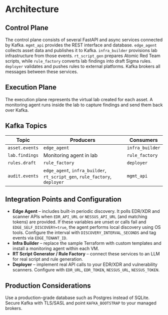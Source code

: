 # Architecture

## Control Plane
The control plane consists of several FastAPI and async services connected by
Kafka. `mgmt_api` provides the REST interface and database. `edge_agent`
collects asset data and publishes it to Kafka. `infra_builder` provisions lab
infrastructure from those events. `rt_script_gen` prepares Atomic Red Team
scripts, while `rule_factory` converts lab findings into draft Sigma rules.
`deployer` validates and pushes rules to external platforms. Kafka brokers all
messages between these services.

## Execution Plane
The execution plane represents the virtual lab created for each asset. A
monitoring agent runs inside the lab to capture findings and send them back over
Kafka.

## Kafka Topics
| Topic        | Producers                                      | Consumers        |
|--------------|-----------------------------------------------|------------------|
| `asset.events` | `edge_agent`                                  | `infra_builder`  |
| `lab.findings` | Monitoring agent in lab                      | `rule_factory`   |
| `rules.draft`  | `rule_factory`                               | `deployer`       |
| `audit.events` | `edge_agent`, `infra_builder`, `rt_script_gen`, `rule_factory`, `deployer` | `mgmt_api` |

## Integration Points and Configuration
  - **Edge Agent** – includes built-in periodic discovery. It polls EDR/XDR and
    scanner APIs when `EDR_API_URL` or `NESSUS_API_URL` (and matching tokens)
    are provided. If these variables are unset or calls fail and
    `EDGE_SELF_DISCOVERY=true`, the agent performs local discovery using OS
    tools. Configure the interval with `DISCOVERY_INTERVAL_SECONDS` and tag
    events via `EDGE_TENANT_ID`.
- **Infra Builder** – replace the sample Terraform with custom templates and
  install a monitoring agent within each VM.
- **RT Script Generator / Rule Factory** – connect these services to an LLM for
  real script and rule generation.
- **Deployer** – implement real API calls to your EDR/XDR and vulnerability
  scanners. Configure with `EDR_URL`, `EDR_TOKEN`, `NESSUS_URL`,
  `NESSUS_TOKEN`.

## Production Considerations
Use a production-grade database such as Postgres instead of SQLite. Secure Kafka
with TLS/SASL and point `KAFKA_BOOTSTRAP` to your managed brokers.
